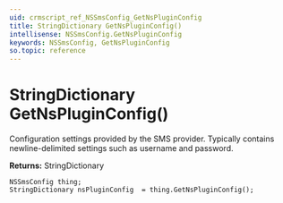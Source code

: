 ```yaml
---
uid: crmscript_ref_NSSmsConfig_GetNsPluginConfig
title: StringDictionary GetNsPluginConfig()
intellisense: NSSmsConfig.GetNsPluginConfig
keywords: NSSmsConfig, GetNsPluginConfig
so.topic: reference
---
```


# StringDictionary GetNsPluginConfig()

Configuration settings provided by the SMS provider. Typically contains newline-delimited settings such as username and password.

**Returns:** StringDictionary

```crmscript
NSSmsConfig thing;
StringDictionary nsPluginConfig  = thing.GetNsPluginConfig();
```


